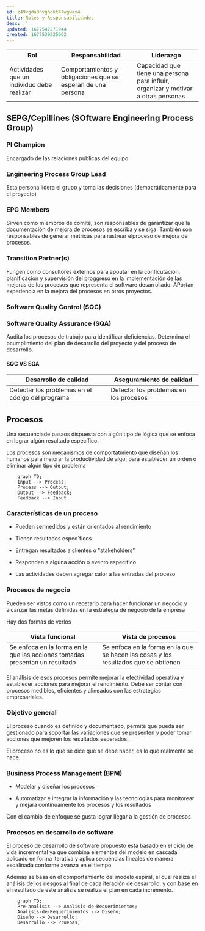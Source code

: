 ```yaml
---
id: z49vgda8nvghokt47wgwax4
title: Roles y Responsabilidades
desc: ''
updated: 1677547271944
created: 1677539225062
---
```

Rol | Responsabilidad | Liderazgo
----|----|----
Actividades que un individuo debe realizar | Comportamientos y obligaciones que se esperan de una persona | Capacidad que tiene una persona para influir, organizar y  motivar a otras personas

## SEPG/Cepillines (SOftware Engineering Process Group)
### PI Champion
Encargado de las relaciones públicas del equipo

### Engineering Process Group Lead
Esta persona lidera el grupo y toma las decisiones (democráticamente para el proyecto)

### EPG Members
Sirven como miembros de comité, son responsables de garantizar que la documentación de  mejora de procesos se escriba y se siga. También son responsables de generar métricas para rastrear elproceso de mejora de procesos.

### Transition Partner(s)
Fungen como consultores externos para apoutar en la conficutación, planificación y supervisión del proggreso en la implementación de las mejoras de los procesos que representa el software desarrollado. APortan experiencia en la mejora del procesos en otros proyectos.

### Software Quality Control (SQC)

### Software Quality Assurance (SQA)
Audita los procesos de trabajo para identificar deficiencias. Determina el pcumplimiento del plan de desarrollo del proyecto y del proceso de desarrollo.

#### SQC VS SQA
Desarrollo de calidad | Aseguramiento de calidad
----|----
Detectar los problemas en el código del programa | Detectar los problemas en los procesos 

## Procesos
Una secuenciade pasaos dispuesta con algún tipo de lógica que se enfoca en lograr algún resultado específico.

Los procesos son mecanismos de comportatmiento que diseñan los humanos para mejorar la productividad de algo, para establecer un orden o eliminar algún tipo de problema

```mermaid
    graph TD;
    Input --> Process;
    Process --> Output;
    Output --> Feedback;
    Feedback --> Input
```

### Características de un proceso
* Pueden sermedidos y están orientados al rendimiento

* Tienen resultados espec´ficos

* Entregan resultados a clientes o "stakeholders"

* Responden a alguna acción o evento específico

* Las actividades deben agregar calor a las entradas del proceso

### Procesos de negocio
Pueden ser vistos como un recetario para hacer funcionar un negocio y alcanzar las metas definidas en la estrategia de negocio de la empresa

Hay dos formas de verlos

Vista funcional | Vista de procesos
----|----
Se enfoca en la forma en la que las acciones tomadas presentan un resultado | Se enfoca en la forma en la que se hacen las cosas y los resultados que se obtienen

El análisis de esos procesos permite mejorar la efectividad operativa y establecer acciones para mejorar el rendimiento. Debe ser contar con procesos medibles, eficientes y alineados con las estrategias empresariales.

### Objetivo general
El proceso cuando es definido y documentado, permite que pueda ser gestionado para soportar las variaciones que se presenten y poder tomar acciones que mejoren los resultados esperados.

El proceso no es lo que se dice que se debe hacer, es lo que realmente se hace.

### Business Process Management (BPM)
* Modelar y diseñar los procesos

* Automatizar e integrar la información y las tecnologías para monitorear y mejara contínuamente los procesos  y los resultados

Con el cambio de enfoque se gusta lograr llegar a la gestión de procesos

### Procesos en desarrollo de software
El proceso de desarrollo de software propuesto está basado en el ciclo de vida incremental ya que combina elementos del modelo en cascada aplicado en forma iterativa y aplica secuencias lineales de manera escalinada conforme avanza en el tiempo

Además se basa en el comportamiento del modelo espiral, el cual realiza el análisis de los riesgos al final de cada iteración de desarrollo, y con base en el resultado de este análisis se realiza el plan en cada incremento.

```mermaid
    graph TD;
    Pre-analisis --> Analisis-de-Requerimientos;
    Analisis-de-Requerimientos --> Diseño;
    Diseño --> Desarrollo;
    Desarrollo --> Pruebas;
```